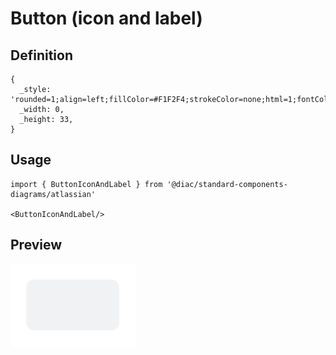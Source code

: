 # Button (icon and label)

## Definition

```
{
  _style: 'rounded=1;align=left;fillColor=#F1F2F4;strokeColor=none;html=1;fontColor=#596780;fontSize=12;spacingLeft=26;',
  _width: 0,
  _height: 33,
}
```

## Usage

```
import { ButtonIconAndLabel } from '@diac/standard-components-diagrams/atlassian'

<ButtonIconAndLabel/>
```

## Preview

<img src="./button-icon-and-label.png" width="200"/>
